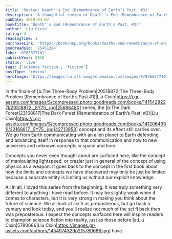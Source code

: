 ```yaml
---
title: 'Review: Death''s End (Remembrance of Earth’s Past, #3)'
description: 'A thoughtful review of Death''s End (Remembrance of Earth’s Past, #3) by Liu Cixin'
pubDate: 2019-04-07
bookTitle: 'Death''s End (Remembrance of Earth’s Past, #3)'
author: 'Liu Cixin'
rating: 4
readingTime: 1
purchaseLink: 'https://bookshop.org/books/deaths-end-remembrance-of-earths-past-3/9780765377104'
goodreadsId: '25451264'
isbn: '0765377101'
publishYear: 2016
status: 'live'
tags: ['science fiction', 'fiction']
postType: 'review'
heroImage: 'https://images-na.ssl-images-amazon.com/images/P/0765377101.01.L.jpg'
---
```


In the finale of [b:The Three-Body Problem|20518872|The Three-Body Problem (Remembrance of Earth’s Past #1)|Liu Cixin|https://i.gr-assets.com/images/S/compressed.photo.goodreads.com/books/1415428227l/20518872._SY75_.jpg|25696480] series, the [b:The Dark Forest|23168817|The Dark Forest (Remembrance of Earth’s Past, #2)|Liu Cixin|https://i.gr-assets.com/images/S/compressed.photo.goodreads.com/books/1412064931l/23168817._SY75_.jpg|42713958] concept and its effect still carries over. We go from Earth communicating with an alien planet to Earth defending and advancing itself in response to that communication and now to new universes and unknown concepts in space and time.

Concepts you never even thought about are surfaced here, like the concept of manipulating lightspeed, or crazier just in general of the concept of using physics as a weapon. It goes back to the concept in the first book about how the limits and concepts we have discovered may only be just be limited because a separate entity is limiting us without our explicit knowledge.

All in all,  I loved this series from the beginning. It was truly something very different to anything I have read before. It may be slightly weak when it comes to characters, but it is very strong in making you think about the future of science. We all look at sci fi as preposterous, but go back a century and look today, and you'll realize not much of the sci fi back then was preposterous. I expect the concepts surfaced here will inspire readers to champion science fiction into reality, just as those before [a:Liu Cixin|5780686|Liu Cixin|https://images.gr-assets.com/authors/1454974329p2/5780686.jpg] have.